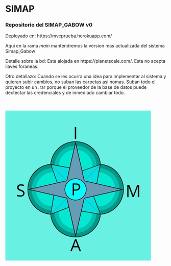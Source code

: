 # SIMAP
<h3>Repositorio del SIMAP_GABOW v0</h3>
<p>Deployado en: https://mvcprueba.herokuapp.com/</p>
<p>Aqui en la rama <i>main</i> mantendremos la version mas actualizada del sistema Simap_Gabow</p>
<p>Detalle sobre la bd: Esta alojada en https://planetscale.com/. Esta no acepta llaves foraneas.</p>
<p>Otro detallazo: Cuando se les ocurra una idea para implementar al sistema y quieran subir cambios, no suban las carpetas asi nomas. 
Suban todo el proyecto en un .rar porque el proveedor de la base de datos puede dectectar las credenciales y de inmediado cambiar todo.</p>
<br>
<br>

<img src="https://github.com/Edgarsc0/SIMAP/blob/main/SIMAP/src/main/webapp/imagenes/logo.jpg">
